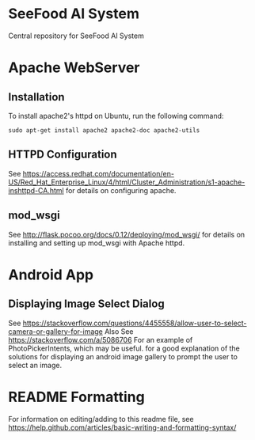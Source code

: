 # SeeFood AI System
Central repository for SeeFood AI System

# Apache WebServer
## Installation
To install apache2's httpd on Ubuntu, run the following command:

`sudo apt-get install apache2 apache2-doc apache2-utils`

## HTTPD Configuration
See https://access.redhat.com/documentation/en-US/Red_Hat_Enterprise_Linux/4/html/Cluster_Administration/s1-apache-inshttpd-CA.html 
for details on configuring apache.

## mod_wsgi
See http://flask.pocoo.org/docs/0.12/deploying/mod_wsgi/
for details on installing and setting up mod_wsgi with Apache httpd.


# Android App
## Displaying Image Select Dialog
See https://stackoverflow.com/questions/4455558/allow-user-to-select-camera-or-gallery-for-image
Also See https://stackoverflow.com/a/5086706
For an example of PhotoPickerIntents, which may be useful. 
for a good explanation of the solutions for displaying an android image gallery to prompt the user to select an image.


# README Formatting
For information on editing/adding to this readme file, see https://help.github.com/articles/basic-writing-and-formatting-syntax/
